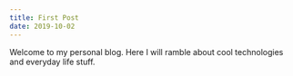 ```yaml
---
title: First Post
date: 2019-10-02
---
```


Welcome to my personal blog. Here I will ramble about cool technologies and everyday life stuff.
